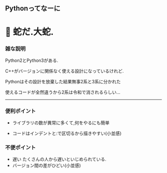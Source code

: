 ## Pythonってなーに

# 🐍 蛇だ.大蛇.

### 雑な説明

Python2とPython3がある.

C++がバージョンに関係なく使える設計になっているけれど.

Pythonはその設計を放棄した結果無事2系と3系に分かれた

使えるコードが全然違うから2系は令和で消されるらしい...

***
### 便利ポイント
* ライブラリの数が異常に多くて,何をやるにも簡単

* コードはインデントと:で区切るから描きやすい(小並感)

### 不便ポイント
* 遅い たくさんの人から遅いといじめられている.
* バージョン間の差がひどい(小並感)
